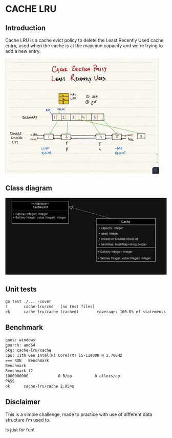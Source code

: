 # CACHE LRU

## Introduction

Cache LRU is a cache evict policy to delete the Least Recently Used cache entry, used when the cache is at the maximun capacity and we're trying to add a new entry.

![cache-lru-idea](./assets/cache-lru-idea)

## Class diagram

![class diagram](./assets/class-diagram.png)

## Unit tests

```
go test ./... -cover
?       cache-lru/cmd   [no test files]
ok      cache-lru/cache (cached)        coverage: 100.0% of statements
```

## Benchmark

```
goos: windows
goarch: amd64
pkg: cache-lru/cache
cpu: 11th Gen Intel(R) Core(TM) i5-11400H @ 2.70GHz
=== RUN   Benchmark
Benchmark
Benchmark-12
1000000000             0 B/op          0 allocs/op
PASS
ok      cache-lru/cache 2.854s
```

## Disclaimer

This is a simple challenge, made to practice with use of different data structure i'm used to.

Is just for fun!
